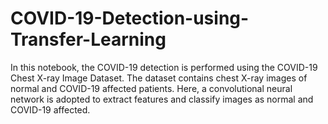 # COVID-19-Detection-using-Transfer-Learning
In this notebook, the COVID-19 detection is performed using the COVID-19 Chest X-ray Image Dataset. The dataset contains chest X-ray images of normal and COVID-19 affected patients. Here, a convolutional neural network is adopted to extract features and classify images as normal and COVID-19 affected.
